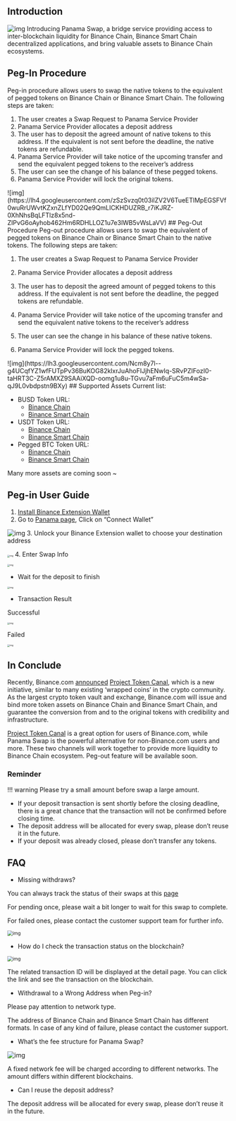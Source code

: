 ## Introduction</b>
![img](https://lh4.googleusercontent.com/7v7l76quCKeXrt-rQJcq5JP3mg_iO6PXtIHmSaCjPpEM5wFRuFD6M9M7rPYwAep3vSrTunvi4axybqkx3WPrWNdgyt9OL1lr2M6l0XeczpER5UJjTYAkzLW9NzQp42FbKY2uz-0W)</b>
Introducing Panama Swap, a bridge service providing access to inter-blockchain liquidity for Binance Chain, Binance Smart Chain decentralized applications, and bring valuable assets to Binance Chain ecosystems.
## Peg-In Procedure</b>
Peg-in procedure allows users to swap the native tokens to the equivalent of pegged tokens on Binance Chain or Binance Smart Chain. The following steps are taken:</b>

1. The user creates a Swap Request to Panama Service Provider
2. Panama Service Provider allocates a deposit address
3. The user has to deposit the agreed amount of native tokens to this address. If the equivalent is not sent before the deadline, the native tokens are refundable.
4. Panama Service Provider will take notice of the upcoming transfer and send the equivalent pegged tokens to the receiver’s address
5. The user can see the change of his balance of these pegged tokens.
6. Panama Service Provider will lock the original tokens.
</b>
![img](https://lh4.googleusercontent.com/zSzSvzq0t03ilZV2V6TueETlMpEGSFVf0wuRrUWvtKZxnZLfYD02Qe9QmLICKHDUZRB_r7iKJRZ-0XhNhsBqLFTlz8x5nd-ZIPvG6oAyhob462Hm6RDHLLOZ1u7e3lWB5vWsLaVV)
</b>
## Peg-Out Procedure</b>
Peg-out procedure allows users to swap the equivalent of pegged tokens on Binance Chain or Binance Smart Chain to the native tokens. The following steps are taken:</b>

1. The user creates a Swap Request to Panama Service Provider

2. Panama Service Provider allocates a deposit address

3. The user has to deposit the agreed amount of pegged tokens to this address. If the equivalent is not sent before the deadline, the pegged tokens are refundable.

4. Panama Service Provider will take notice of the upcoming transfer and send the equivalent native tokens to the receiver’s address

5. The user can see the change in his balance of these native tokens.

6. Panama Service Provider will lock the pegged tokens.
</b>
![img](https://lh3.googleusercontent.com/Ncm8y7l--g4UCqfYZ1wfFUTpPv36BuKOG82klxrJuAhoFIJjhENwIq-SRvPZIFozI0-taHRT3C-Z5rAMXZ9SAAiXQD-oomg1u8u-TGvu7aFm6uFuC5m4wSa-qJ9L0vbdpstn9BXy)
</b>
## Supported Assets
Current list:

- BUSD Token URL:
	- [Binance Chain](https://explorer.binance.org/asset/BUSD-BD1)
	- [Binance Smart Chain](https://bscscan.com/address/0xe9e7cea3dedca5984780bafc599bd69add087d56)
- USDT Token URL:
	-  [Binance Chain](https://explorer.binance.org/asset/USDT-6D8)
	-  [Binance Smart Chain](https://bscscan.com/address/0x55d398326f99059ff775485246999027b3197955)
- Pegged BTC Token URL:
	- [Binance Chain](https://explorer.binance.org/asset/BTCB-1DE)
	- [Binance Smart Chain](https://bscscan.com/token/0x7130d2a12b9bcbfae4f2634d864a1ee1ce3ead9c)

Many more assets are coming soon ~

## Peg-in User Guide

1. [Install Binance Extension Wallet](https://docs.binance.org/smart-chain/wallet/binance.html)
2. Go to [Panama page](https://www.binance.org/en/panama), Click on “Connect Wallet”
</b>

![img](https://lh4.googleusercontent.com/CG2TacU20SWX0unlZwSRT-vQrkVR1F9nvH3Ymg-idXpqQBs6T5hwDob-ctTbs2zJwL-WWTiFuTO_ED_xkqzRKWwAMEEwdveqT4h50jh-Om306ZWVtM9cbTOxNXbkk4jr1gX0FhUI)</b>
3. Unlock your Binance Extension wallet to choose your destination address
</b>

<img src="https://lh3.googleusercontent.com/1x6ngsLr0Zkl4rsbcCIWvEUQIMBPqm95fctrcvpdQQY4HWDgfeFT-lLkJoOUROxC3yzPbjxsOUOOfhuDZMV41CxrT_kaYU6fWiNHqZ-B089QgL_ZPRf8ozzlQr_2CKF5O7Z5Kmnl" alt="img" style="zoom:33%;" /></b>
4. Enter Swap Info
</b>



<img src="https://lh3.googleusercontent.com/Yrw8OJMjB8M-8Sqkw-5uzzlEwxLjk07-l1PnrK8j44n4p-hqBQ4wqvjIooM7mS6BdcX0_x5a4TcjoRrCwU4O-myse9IjyiEAy7gcI_m8V-wA02vEyGMgiarx-8hiMqiBeofplYfP" alt="img" style="zoom:33%;" />

- Wait for the deposit to finish
</b>

<img src="https://lh4.googleusercontent.com/GJWebNZ1XJymwNmHNItrvLeNbAddXGkTRoVqktwHjohJ19FtnUjf0gOHejyMr5Cy__AegelpejZDvdO5qoJv56--sb0noJ95GYdBYFGgths851ocvLuErK4XzHWJS5lJ1PeAolpk" alt="img" style="zoom:33%;" />

</b>

- Transaction Result</b>

Successful

<img src="https://lh5.googleusercontent.com/J6QntuppqCeTFqm2YhWr5GD-v39Ttp2pGrQcJPb42W8ih68XYhNbEz09Ml1zeWhjlf8m2moPkWRLITM-yvUxQT-z6c11wVPcQ1vEMvouqx9no_OfwGFeMt2H1_yS5HT3GJgSsdsw" alt="img" style="zoom:33%;" />



Failed

<img src="https://lh5.googleusercontent.com/WjdNRvOirZgFC_i9dwrlRT2KkALJz_ilJ75Mpm7JaNJYa227zAftDLBsDEQqredCLj8OvQ2WY4xiVBzBnWCqILsICUgPXK7PhDL_JHq2EDLQisHfu-d5n-t3B2HBA3n2Kv44Ajei" alt="img" style="zoom:33%;" />


## In Conclude
Recently, Binance.com [announced](https://www.binance.com/en/support/articles/daca7c991d5f4c45a4d1083f70912515) [Project Token Canal](https://www.binance.org/en/blog/binance-presents-project-token-canal-2/), which is a new initiative, similar to many existing ‘wrapped coins’ in the crypto community. As the largest crypto token vault and exchange, Binance.com will issue and bind more token assets on Binance Chain and Binance Smart Chain, and guarantee the conversion from and to the original tokens with credibility and infrastructure.

[Project Token Canal](https://www.binance.org/en/blog/binance-presents-project-token-canal-2/) is a great option for users of Binance.com, while Panama Swap is the powerful alternative for non-Binance.com users and more. These two channels will work together to provide more liquidity to Binance Chain ecosystem. Peg-out feature will be available soon.


### Reminder

!!! warning
	Please try a small amount before swap a large amount. 

* If your deposit transaction is sent shortly before the closing deadline, there is a great chance that the transaction will not be confirmed before closing time. 
* The deposit address will be allocated for every swap, please don’t reuse it in the future. 
* If your deposit was already closed, please don’t transfer any tokens. 


## FAQ

* Missing withdraws?

You can always track the status of their swaps at this [page](https://www.binance.org/en/panama/history)

For pending once, please wait a bit longer to wait for this swap to complete.

For failed ones, please contact the customer support team for further info.

</b><img src="https://lh3.googleusercontent.com/wd62ZMGqxH95ZRKS_YqwEl8hUwAFE22EBOu-RpJpcMgcLd_9luz5XMIHoQ956b8xE40aKHf7SoOwPZeFHuKZQkqFX9BIDldQiaTE4G8aTeMUSoVXd126byggTds1xYjmoITxPPUk" alt="img" style="zoom: 75%;" /></b>

* How do I check the transaction status on the blockchain?

</b><img src="https://lh4.googleusercontent.com/bThRng4Z2eyYx1D-4vFkWw9qDsnziBA8O_0OOzlAqx-1RiU102PlPkjqH9vB0cTWSU76p13qS5UvWfNx9BCR6Hwj02vhzmQoasUm0aMs5yKxhKvdA_orujMOsmIfs79Noj0YCRhd" alt="img" style="zoom: 75%;" /></b>

The related transaction ID will be displayed at the detail page. You can click the link and see the transaction on the blockchain.

*  Withdrawal to a Wrong Address when Peg-in?

Please pay attention to network type.

The address of Binance Chain and Binance Smart Chain has different formats. In case of any kind of failure, please contact the customer support.

* What’s the fee structure for Panama Swap?

![img](https://lh6.googleusercontent.com/D7dFQqiirD0h2l4NcwbNv8mX_wlcRnyHII9wzBbjBmKMT09Kth-_uS1h4ALkxQ7XqfY783hJIdhy-aRAuMBKLsYXT8a53O6c9BwKjd5TW4fVD-glq-j7E4WTaR5gV4xNru2b7eVe)

A fixed network fee will be charged according to different networks. The amount differs within different blockchains.

* Can I reuse the deposit address?

The deposit address will be allocated for every swap, please don’t reuse it in the future. 